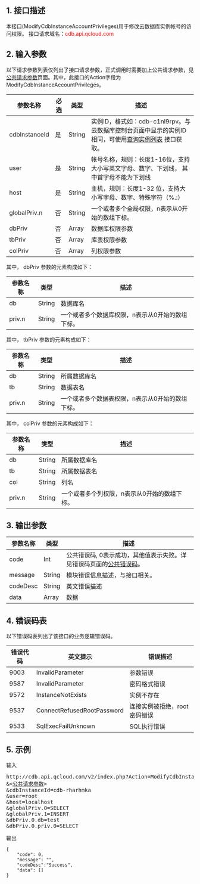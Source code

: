 ## 1. 接口描述
本接口(ModifyCdbInstanceAccountPrivileges)用于修改云数据库实例帐号的访问权限。
接口请求域名：<font style="color:red">cdb.api.qcloud.com</font>


## 2. 输入参数
以下请求参数列表仅列出了接口请求参数，正式调用时需要加上公共请求参数，见<a href='/doc/api/253/1739' title='公共请求参数'>公共请求参数</a>页面。其中，此接口的Action字段为ModifyCdbInstanceAccountPrivileges。

| 参数名称 | 必选  | 类型 | 描述 |
|---------|---------|---------|---------|
| cdbInstanceId | 是 | String | 实例ID，格式如：cdb-c1nl9rpv。与云数据库控制台页面中显示的实例ID相同，可使用[查询实例列表](/doc/api/253/1266) 接口获取。 |
| user | 是 | String | 帐号名称，规则：长度1-16位，支持大小写英文字母、数字、下划线， 其中首字母不能为下划线|
| host | 是 | String | 主机，规则：长度1-32 位，支持大小写字母、数字、特殊字符（%.:）|
| globalPriv.n | 否 | String | 一个或者多个全局权限，n表示从0开始的数组下标。|
| dbPriv | 否 | Array | 数据库权限参数|
| tbPriv | 否 | Array | 库表权限参数|
| colPriv | 否 | Array | 列权限参数|
其中， dbPriv 参数的元素构成如下：

| 参数名称 | 类型 | 描述 |
|---------|---------|---------|
| db | String | 数据库名 |
| priv.n | String | 一个或者多个数据库权限，n表示从0开始的数组下标。 |
其中， tbPriv 参数的元素构成如下：

| 参数名称 | 类型 | 描述 |
|---------|---------|---------|
| db | String | 所属数据库名 |
| tb | String | 数据表名 |
| priv.n | String | 一个或者多个数据表权限，n表示从0开始的数组下标。 |
其中， colPriv 参数的元素构成如下：

| 参数名称 | 类型 | 描述 |
|---------|---------|---------|
| db | String | 所属数据库名 |
| tb | String | 所属数据表名 |
| col | String | 列名 |
| priv.n | String | 一个或者多个列权限，n表示从0开始的数组下标。 |

## 3. 输出参数
| 参数名称 | 类型 | 描述 |
|---------|---------|---------|
| code | Int | 公共错误码, 0表示成功，其他值表示失败。详见错误码页面的<a href='/doc/api/372/%E9%94%99%E8%AF%AF%E7%A0%81#1.E3.80.81.E5.85.AC.E5.85.B1.E9.94.99.E8.AF.AF.E7.A0.81' title='公共错误码'>公共错误码</a>。|
| message | String | 模块错误信息描述，与接口相关。|
| codeDesc | String | 英文错误描述 |
| data | Array | 数据 |


## 4. 错误码表
以下错误码表列出了该接口的业务逻辑错误码。

| 错误代码 | 英文提示 | 错误描述 |
|---------|---------|---------|
| 9003 | InvalidParameter | 参数错误 |
| 9587 | InvalidParameter | 密码格式错误 |
| 9572 | InstanceNotExists | 实例不存在 |
| 9537 | ConnectRefusedRootPassword  | 连接实例被拒绝，root 密码错误 |
| 9533 | SqlExecFailUnknown   | SQL执行错误 |


## 5. 示例
输入
<pre>
http://cdb.api.qcloud.com/v2/index.php?Action=ModifyCdbInstanceAccountPrivileges
&<<a href="/document/product/236/6921">公共请求参数</a>>
&cdbInstanceId=cdb-rharhmka
&user=root
&host=localhost
&globalPriv.0=SELECT
&globalPriv.1=INSERT
&dbPriv.0.db=test
&dbPriv.0.priv.0=SELECT
</pre>

输出
```
{
    "code": 0,
    "message": "",
    "codeDesc":"Success",
    "data": []
}
```

